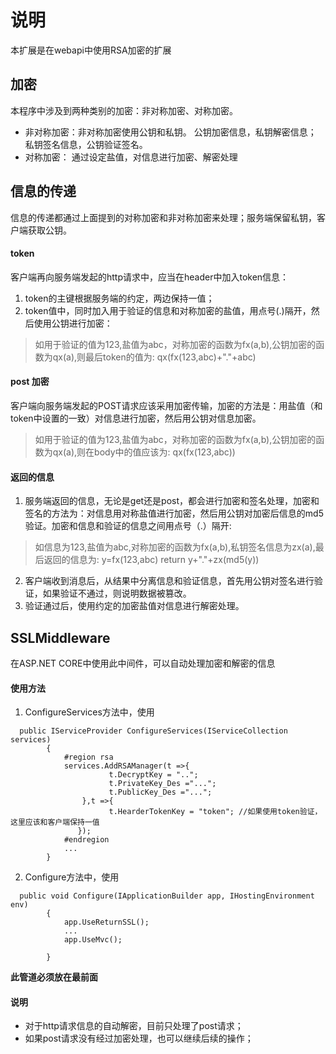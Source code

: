 ﻿# 说明
本扩展是在webapi中使用RSA加密的扩展
## 加密

本程序中涉及到两种类别的加密：非对称加密、对称加密。

+ 非对称加密：非对称加密使用公钥和私钥。
    公钥加密信息，私钥解密信息；
    私钥签名信息，公钥验证签名。
+ 对称加密：
    通过设定盐值，对信息进行加密、解密处理

## 信息的传递

信息的传递都通过上面提到的对称加密和非对称加密来处理；服务端保留私钥，客户端获取公钥。

#### token

客户端再向服务端发起的http请求中，应当在header中加入token信息：
1. token的主键根据服务端的约定，两边保持一值；
2. token值中，同时加入用于验证的信息和对称加密的盐值，用点号(.)隔开，然后使用公钥进行加密：
> 如用于验证的值为123,盐值为abc，对称加密的函数为fx(a,b),公钥加密的函数为qx(a),则最后token的值为:
> qx(fx(123,abc)+"."+abc)

#### post 加密

客户端向服务端发起的POST请求应该采用加密传输，加密的方法是：用盐值（和token中设置的一致）对信息进行加密，然后用公钥对信息加密。
> 如用于验证的值为123,盐值为abc，对称加密的函数为fx(a,b),公钥加密的函数为qx(a),则在body中的值应该为:
> qx(fx(123,abc))

#### 返回的信息

1. 服务端返回的信息，无论是get还是post，都会进行加密和签名处理，加密和签名的方法为：对信息用对称盐值进行加密，然后用公钥对加密后信息的md5验证。加密和信息和验证的信息之间用点号（.）隔开:
  >如信息为123,盐值为abc,对称加密的函数为fx(a,b),私钥签名信息为zx(a),最后返回的信息为:
  > y=fx(123,abc)
  > return y+"."+zx(md5(y))

2. 客户端收到消息后，从结果中分离信息和验证信息，首先用公钥对签名进行验证，如果验证不通过，则说明数据被篡改。
3. 验证通过后，使用约定的加密盐值对信息进行解密处理。


## SSLMiddleware

在ASP.NET CORE中使用此中间件，可以自动处理加密和解密的信息
#### 使用方法

1. ConfigureServices方法中，使用
```
  public IServiceProvider ConfigureServices(IServiceCollection services)
        {
            #region rsa
            services.AddRSAManager(t =>{
                      t.DecryptKey = "..";
                      t.PrivateKey_Des ="...";
                      t.PublicKey_Des ="...";
                },t =>{
                      t.HearderTokenKey = "token"; //如果使用token验证，这里应该和客户端保持一值
               });
            #endregion 
            ...
        }
```

2. Configure方法中，使用
```
  public void Configure(IApplicationBuilder app, IHostingEnvironment env)
        {
            app.UseReturnSSL();
            ...
            app.UseMvc();

        }
```
  **此管道必须放在最前面**



#### 说明

+ 对于http请求信息的自动解密，目前只处理了post请求；
+ 如果post请求没有经过加密处理，也可以继续后续的操作；





